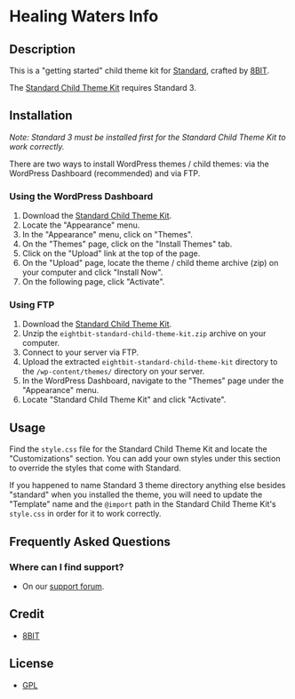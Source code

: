# Healing Waters Info

## Description

This is a "getting started" child theme kit for [Standard](http://standardtheme.com), crafted by [8BIT](http://8bit.io).

The [Standard Child Theme Kit](https://github.com/eightbit/standard-child-theme-kit) requires Standard 3.

## Installation

*Note: Standard 3 must be installed first for the Standard Child Theme Kit to work correctly.*

There are two ways to install WordPress themes / child themes: via the WordPress Dashboard (recommended) and via FTP. 

### Using the WordPress Dashboard

1. Download the [Standard Child Theme Kit](https://github.com/eightbit/standard-child-theme-kit/zipball/master).
2. Locate the "Appearance" menu.
3. In the "Appearance" menu, click on "Themes".
4. On the "Themes" page, click on the "Install Themes" tab.
5. Click on the "Upload" link at the top of the page.
6. On the "Upload" page, locate the theme / child theme archive (zip) on your computer and click "Install Now".
7. On the following page, click "Activate".

### Using FTP

1. Download the [Standard Child Theme Kit](https://github.com/eightbit/standard-child-theme-kit/zipball/master).
2. Unzip the ```eightbit-standard-child-theme-kit.zip``` archive on your computer.
3. Connect to your server via FTP.
4. Upload the extracted ```eightbit-standard-child-theme-kit``` directory to the ```/wp-content/themes/``` directory on your server.
6. In the WordPress Dashboard, navigate to the "Themes" page under the "Appearance" menu.
7. Locate "Standard Child Theme Kit" and click "Activate".

## Usage

Find the ```style.css``` file for the Standard Child Theme Kit and locate the "Customizations" section. You can add your own styles under this section to override the styles that come with Standard.

If you happened to name Standard 3 theme directory anything else besides "standard" when you installed the theme, you will need to update the "Template" name and the ```@import``` path in the Standard Child Theme Kit's ```style.css``` in order for it to work correctly.

## Frequently Asked Questions

### Where can I find support?
* On our [support forum](http://support.8bit.io).

## Credit

* [8BIT](http://8bit.io)

## License

* [GPL](http://www.gnu.org/licenses/gpl-3.0.html)
